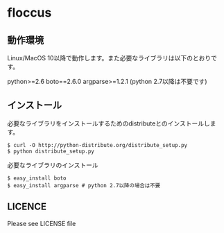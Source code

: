 # floccus

## 動作環境
Linux/MacOS 10以降で動作します。また必要なライブラリは以下のとおりです。

python>=2.6
boto==2.6.0
argparse>=1.2.1 (python 2.7以降は不要です)

## インストール

必要なライブラリをインストールするためのdistributeとのインストールします。

    $ curl -O http://python-distribute.org/distribute_setup.py
    $ python distribute_setup.py

必要なライブラリのインストール

    $ easy_install boto
    $ easy_install argparse # python 2.7以降の場合は不要


## LICENCE
Please see LICENSE file
